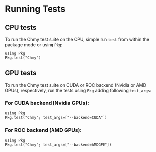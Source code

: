 # Running Tests

## CPU tests

To run the Chmy test suite on the CPU, simple run `test` from within the package mode or using `Pkg`:
```julia-repl
using Pkg
Pkg.test("Chmy")
```

## GPU tests

To run the Chmy test suite on CUDA or ROC backend (Nvidia or AMD GPUs), respectively, run the tests using `Pkg` adding following `test_args`:

### For CUDA backend (Nvidia GPUs):

```julia-repl
using Pkg
Pkg.test("Chmy"; test_args=["--backend=CUDA"])
```

### For ROC backend (AMD GPUs):

```julia-repl
using Pkg
Pkg.test("Chmy"; test_args=["--backend=AMDGPU"])
```
